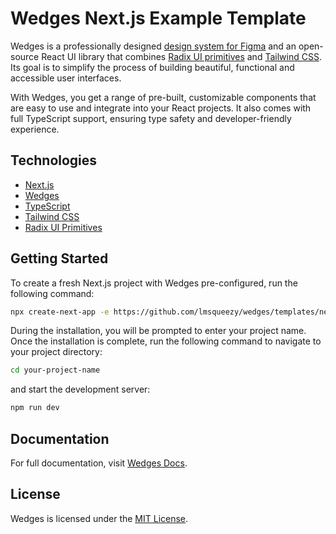 # Wedges Next.js Example Template

Wedges is a professionally designed <a href="https://lemonsqueezy.com/wedges/figma/">design system for Figma</a> and an open-source React UI library that combines <a href="https://www.radix-ui.com/primitives" target="_blank" rel="noopener noreferrer">Radix UI primitives</a> and <a href="https://tailwindcss.com/" target="_blank" rel="noopener noreferrer">Tailwind CSS</a>. Its goal is to simplify the process of building beautiful, functional and accessible user interfaces.

With Wedges, you get a range of pre-built, customizable components that are easy to use and integrate into your React projects. It also comes with full TypeScript support, ensuring type safety and developer-friendly experience.

## Technologies

- <a href="https://nextjs.org/" target="_blank" rel="noopener noreferrer">Next.js</a>
- <a href="https://lemonsqueezy.com/wedges/" target="_blank" rel="noopener noreferrer">Wedges</a>
- <a href="https://www.typescriptlang.org/" target="_blank" rel="noopener noreferrer">TypeScript</a>
- <a href="https://tailwindcss.com/" target="_blank" rel="noopener noreferrer">Tailwind CSS</a>
- <a href="https://www.radix-ui.com/primitives" target="_blank" rel="noopener noreferrer">Radix UI Primitives</a>

## Getting Started

To create a fresh Next.js project with Wedges pre-configured, run the following command:

```bash
npx create-next-app -e https://github.com/lmsqueezy/wedges/templates/next-app-template
```

During the installation, you will be prompted to enter your project name. Once the installation is complete, run the following command to navigate to your project directory:

```bash
cd your-project-name
```

and start the development server:

```bash
npm run dev
```

## Documentation

For full documentation, visit <a href="https://lemonsqueezy.com/wedges/docs/" target="_blank" rel="noopener noreferrer">Wedges Docs</a>.

## License

Wedges is licensed under the <a href="https://github.com/lmsqueezy/wedges/LICENSE" target="_blank" rel="noreferrer noopener">MIT License</a>.

